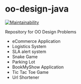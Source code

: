 # oo-design-java

[![Maintainability](https://api.codeclimate.com/v1/badges/2aa300a0ced56ab45a6c/maintainability)](https://codeclimate.com/github/liquidpie/oo-design-java/maintainability)

Repository for OO Design Problems

* eCommerce Application
* Logistics System
* SLA alert system
* Snake Game
* Parking Lot
* BookMyShow Application
* Tic Tac Toe Game
* Url Shortener